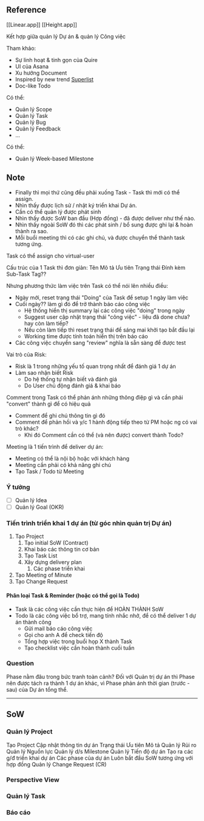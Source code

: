 ## Reference
[[Linear.app]]
[[Height.app]]


Kết hợp giữa quản lý Dự án & quản lý Công việc

Tham khảo:
- Sự linh hoạt & tinh gọn của Quire
- UI của Asana
- Xu hướng Document
- Inspired by new trend [Superlist](https://www.superlist.com/)
- Doc-like Todo

Có thể:
- Quản lý Scope
- Quản lý Task
- Quản lý Bug
- Quản lý Feedback
- ...

Có thể:
- Quản lý Week-based Milestone

## Note
- Finally thì mọi thứ cũng đều phải xuống Task - Task thì mới có thể assign.
- Nhìn thấy được lịch sử / nhật ký triển khai Dự án.
- Cần có thể quản lý được phát sinh
- Nhìn thấy được SoW ban đầu (Hợp đồng) - đã được deliver như thế nào.
- Nhìn thấy ngoài SoW đó thì các phát sinh / bổ sung được ghi lại & hoàn thành ra sao.
- Mỗi buổi meeting thì có các ghi chú, và được chuyển thể thành task tương ứng.

Task có thể assign cho virtual-user

Cấu trúc của 1 Task thì đơn giản:
	Tên
	Mô tả
	Ưu tiên
	Trạng thái
	Đính kèm
	Sub-Task
	Tag??

Nhưng phương thức làm việc trên Task có thể nói lên nhiều điều:
- Ngày mới, reset trạng thái "Doing" của Task để setup 1 ngày làm việc
- Cuối ngày?? làm gì đó để trở thành báo cáo công việc
	- Hệ thống hiển thị summary lại các công việc "doing" trong ngày
	- Suggest user cập nhật trạng thái "công việc" - liệu đã done chưa? hay còn làm tiếp?
	- Nếu còn làm tiếp thì reset trạng thái để sáng mai khởi tạo bắt đầu lại
	- Working time được tính toán hiển thị trên báo cáo
- Các công việc chuyển sang "review" nghĩa là sẵn sàng để được test


Vai trò của Risk:
- Risk là 1 trong những yếu tố quan trọng nhất để đánh giá 1 dự án
- Làm sao nhận biết Risk
	- Do hệ thống tự nhận biết và đánh giá
	- Do User chủ động đánh giá & khai báo

Comment trong Task có thể phản ánh những thông điệp gì và cần phải "convert" thành gì để có hiệu quả
- Comment để ghi chú thông tin gì đó
- Comment để phản hồi và y/c 1 hành động tiếp theo từ PM hoặc ng có vai trò khác?
	- Khi đó Comment cần có thể (và nên được) convert thành Todo?


Meeting là 1 tiến trình để deliver dự án:
- Meeting có thể là nội bộ hoặc với khách hàng
- Meeting cần phải có khả năng ghi chú
- Tạo Task / Todo từ Meeting

### Ý tưởng
- [ ] Quản lý Idea
- [ ] Quản lý Goal (OKR)

### Tiến trình triển khai 1 dự án (từ góc nhìn quản trị Dự án)
1. Tạo Project
	1. Tạo initial SoW (Contract)
	2. Khai báo các thông tin cơ bản
	3. Tạo Task List
	4. Xây dựng delivery plan
		1. Các phase triển khai
2. Tạo Meeting of Minute
3. Tạo Change Request

#### Phân loại Task & Reminder (hoặc có thể gọi là Todo)
- Task là các công việc cần thực hiện để HOÀN THÀNH SoW
- Todo là các công việc bổ trợ, mang tính nhắc nhở, để có thể deliver 1 dự án thành công
	- Gửi mail báo cáo công việc
	- Gọi cho anh A để check tiến độ
	- Tổng hợp việc trong buổi họp X thành Task
	- Tạo checklist việc cần hoàn thành cuối tuần

### Question
Phase nằm đâu trong bức tranh toàn cảnh?
	Đối với Quản trị dự án thì Phase nên được tách ra thành 1 dự án khác, vì Phase phản ánh thời gian (trước - sau) của Dự án tổng thể.

---

## SoW
### Quản lý Project
Tạo Project
Cập nhật thông tin dự án
	Trạng thái
	Ưu tiên
	Mô tả
Quản lý Rủi ro
Quản lý Nguồn lực
Quản lý d/s Milestone
Quản lý Tiến độ dự án
	Tạo ra các g/đ triển khai dự án
		Các phase của dự án
		Luôn bắt đầu SoW tương ứng với hợp đồng
		Quản lý Change Request (CR)

### Perspective View



### Quản lý Task


### Báo cáo

